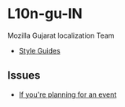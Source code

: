 # L10n-gu-IN
Mozilla Gujarat localization Team 

* [Style Guides](https://github.com/mozguj/L10n-gu-IN/tree/master/gu-IN) 

## Issues

 - [If you're planning for an event](https://github.com/mozguj/L10n-gu-IN/issues/new=event.md)
